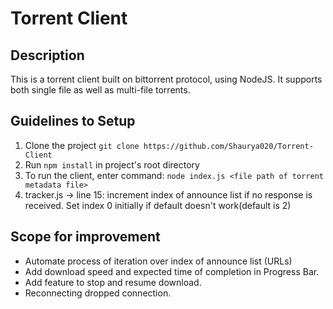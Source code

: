 # Torrent Client

## Description
This is a torrent client built on bittorrent protocol, using NodeJS. It supports both single file as well as multi-file torrents.

## Guidelines to Setup
1. Clone the project ```git clone https://github.com/Shaurya020/Torrent-Client ```
2. Run ```npm install``` in project's root directory
3. To run the client, enter command:
   ```node index.js <file path of torrent metadata file>```
4. tracker.js -> line 15: increment index of announce list if no response is received. Set index 0 initially if default doesn't work(default is 2)

## Scope for improvement
- Automate process of iteration over index of announce list (URLs)
- Add download speed and expected time of completion in Progress Bar.
- Add feature to stop and resume download.
- Reconnecting dropped connection.
